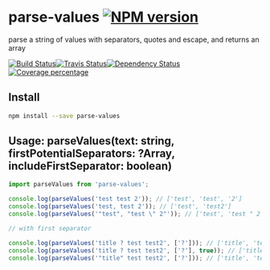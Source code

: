 # parse-values [![NPM version][npm-image]][npm-url]

parse a string of values with separators, quotes and escape, and returns an array

[![Build Status][circleci-status-image]][circleci-status-url][![Travis Status][travisci-status-image]][travisci-status-url][![Dependency Status][daviddm-image]][daviddm-url]
 [![Coverage percentage][coverage-image]][coverage-url]

## Install

```sh
npm install --save parse-values
```

## Usage: parseValues(text: string, firstPotentialSeparators: ?Array<string>, includeFirstSeparator: boolean)

```js
import parseValues from 'parse-values';

console.log(parseValues('test test 2')); // ['test', 'test', '2']
console.log(parseValues('test, test 2')); // ['test', 'test2']
console.log(parseValues('"test", "test \" 2"')); // ['test', 'test " 2']

// with first separator

console.log(parseValues('title ? test test2', ['?'])); // ['title', 'test', 'test2']
console.log(parseValues('title ? test test2', ['?'], true)); // ['title ?', 'test', 'test2']
console.log(parseValues('"title" test test2', ['?'])); // ['title', 'test', 'test2']


```


[npm-image]: https://img.shields.io/npm/v/parse-values.svg?style=flat-square
[npm-url]: https://npmjs.org/package/parse-values
[daviddm-image]: https://david-dm.org/christophehurpeau/parse-values.svg?style=flat-square
[daviddm-url]: https://david-dm.org/christophehurpeau/parse-values
[circleci-status-image]: https://img.shields.io/circleci/project/christophehurpeau/parse-values/master.svg?style=flat-square
[circleci-status-url]: https://circleci.com/gh/christophehurpeau/parse-values
[travisci-status-image]: https://img.shields.io/travisci/project/christophehurpeau/parse-values/master.svg?style=flat-square
[travisci-status-url]: https://travis-ci.org/christophehurpeau/parse-values
[coverage-image]: https://codecov.io/gh/christophehurpeau/parse-values/branch/master/graph/badge.svg?style=flat-square
[coverage-url]: https://codecov.io/gh/christophehurpeau/parse-values
